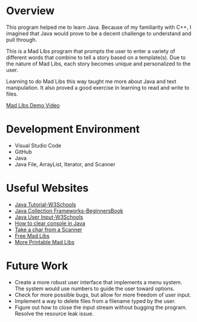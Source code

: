 # Overview

This program helped me to learn Java. Because of my familiarity with C++,
I imagined that Java would prove to be a decent challenge to understand and
pull through. 

This is a Mad Libs program that prompts the user to enter a variety of
different words that combine to tell a story based on a template(s).
Due to the nature of Mad Libs, each story becomes unique and personalized to
the user.

Learning to do Mad Libs this way taught me more about Java and text manipulation.
It also proved a good exercise in learning to read and write to files.

[Mad Libs Demo Video](https://youtu.be/U1qxU77ZhM8)

# Development Environment

* Visual Studio Code
* GitHub
* Java
* Java File, ArrayList, Iterator, and Scanner

# Useful Websites

- [Java Tutorial-W3Schools](https://www.w3schools.com/java/default.asp)
- [Java Collection Frameworks-BeginnersBook](https://beginnersbook.com/java-collections-tutorials/)
- [Java User Input-W3Schools](https://www.w3schools.com/java/java_user_input.asp)
- [How to clear console in Java](https://stackoverflow.com/questions/70821664/how-to-clear-console-in-java-on-windows)
- [Take a char from a Scanner](https://stackoverflow.com/questions/13942701/take-a-char-input-from-the-scanner)
- [Free Mad Libs](https://www.madlibs.com/)
- [More Printable Mad Libs](https://findafreeprintable.com/free-printable-mad-libs/)

# Future Work

- Create a more robust user interface that implements a menu system.
  The system would use numbers to guide the user toward options.
- Check for more possible bugs, but allow for more freedom of user input.
- Implement a way to delete files from a filename typed by the user.
- Figure out how to close the input stream without bugging the program.
  Resolve the resource leak issue.
